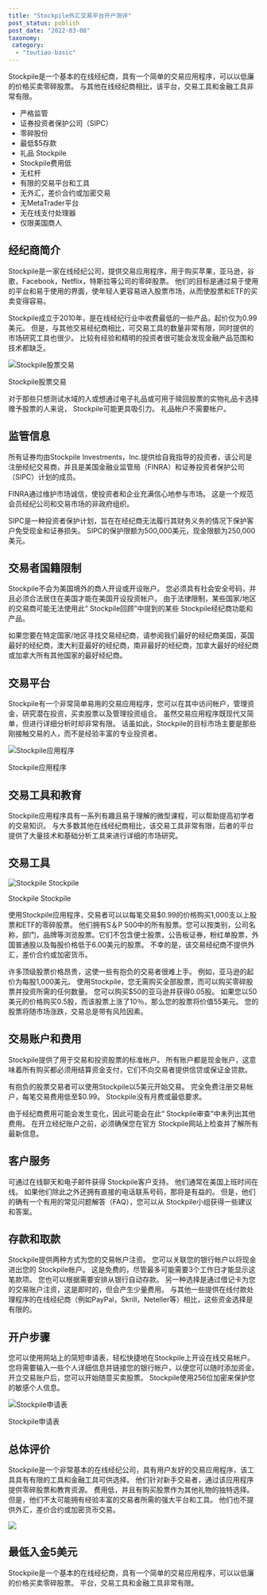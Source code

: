 ```yaml
---
title: "Stockpile外汇交易平台开户测评"
post_status: publish
post_date: "2022-03-08"
taxonomy:
 category: 
  - "toutiao-basic"
---
```


Stockpile是一个基本的在线经纪商，具有一个简单的交易应用程序，可以以低廉的价格买卖零碎股票。 与其他在线经纪商相比，该平台，交易工具和金融工具非常有限。
- 严格监管
- 证券投资者保护公司（SIPC）
- 零碎股份
- 最低$5存款
- 礼品 Stockpile
- Stockpile费用低
- 无杠杆
- 有限的交易平台和工具
- 无外汇，差价合约或加密交易
- 无MetaTrader平台
- 无在线支付处理器
- 仅限美国商人


## 经纪商简介

Stockpile是一家在线经纪公司，提供交易应用程序，用于购买苹果，亚马逊，谷歌，Facebook，Netflix，特斯拉等公司的零碎股票。 他们的目标是通过易于使用的平台和易于使用的界面，使年轻人更容易进入股票市场，从而使股票和ETF的买卖变得容易。

Stockpile成立于2010年，是在线经纪行业中收费最低的一些产品，起价仅为0.99美元。 但是，与其他交易经纪商相比，可交易工具的数量非常有限，同时提供的市场研究工具也很少。 比较有经验和精明的投资者很可能会发现金融产品范围和技术都缺乏。

![ Stockpile股票交易](https://cdn.fendou.la/funstoutiao/2020/11/Stockpile-Stock-Trading-1024x955.png " Stockpile股票交易")

Stockpile股票交易

对于那些只想测试水域的人或想通过电子礼品或可用于赎回股票的实物礼品卡选择赠予股票的人来说， Stockpile可能更具吸引力。 礼品帐户不需要帐户。

## 监管信息

所有证券均由Stockpile Investments，Inc.提供给自我指导的投资者，该公司是注册经纪交易商，并且是美国金融业监管局（FINRA）和证券投资者保护公司（SIPC）计划的成员。

FINRA通过维护市场诚信，使投资者和企业充满信心地参与市场。 这是一个规范会员经纪公司和交易市场的非政府组织。

SIPC是一种投资者保护计划，旨在在经纪商无法履行其财务义务的情况下保护客户免受现金和证券损失。 SIPC的保护限额为500,000美元，现金限额为250,000美元。

## 交易者国籍限制

Stockpile不会为美国境外的商人开设或开设账户。 您必须具有社会安全号码，并且必须合法居住在美国才能在美国开设投资帐户。 由于法律限制，某些国家/地区的交易商可能无法使用此“ Stockpile回顾”中提到的某些 Stockpile经纪商功能和产品。

如果您要在特定国家/地区寻找交易经纪商，请参阅我们最好的经纪商美国，英国最好的经纪商，澳大利亚最好的经纪商，南非最好的经纪商，加拿大最好的经纪商或加拿大所有其他国家的最好经纪商。

## 交易平台

Stockpile有一个非常简单易用的交易应用程序，您可以在其中访问帐户，管理资金，研究潜在投资，买卖股票以及管理投资组合。 虽然交易应用程序既现代又简单，但进行详细分析时却非常有限。 话虽如此，Stockpile的目标市场主要是那些刚接触交易的人，而不是经验丰富的专业投资者。

![ Stockpile应用程序](https://cdn.fendou.la/funstoutiao/2020/11/Stockpile-App-554x1024.png " Stockpile应用程序")

Stockpile应用程序

## 交易工具和教育

Stockpile应用程序具有一系列有趣且易于理解的微型课程，可以帮助提高初学者的交易知识。 与大多数其他在线经纪商相比，该交易工具非常有限，后者的平台提供了大量技术和基础分析工具来进行详细的市场研究。

## 交易工具

![ Stockpile Stockpile](https://cdn.fendou.la/funstoutiao/2020/11/Stockpile-Stocks-1024x946.png " Stockpile Stockpile")

Stockpile Stockpile

使用Stockpile应用程序，交易者可以以每笔交易$0.99的价格购买1,000支以上股票和ETF的零碎股票。 他们拥有S＆P 500中的所有股票。您可以按类别，公司名称，部门，品牌等浏览股票。它们不包含便士股票，公告板证券，粉红单股票，外国普通股以及每股价格低于6.00美元的股票。 不幸的是，该交易经纪商不提供外汇，差价合约或加密货币。

许多顶级股票价格昂贵，这使一些有抱负的交易者很难上手。 例如，亚马逊的起价为每股1,000美元。 使用Stockpile，您无需购买全部股票，而可以购买零碎股票并投资所需的任何数量。 您可以购买$50的亚马逊并获得0.05股。 如果您以50美元的价格购买0.5股，而该股票上涨了10％，那么您的股票将价值55美元。 您的股票将随市场涨跌，交易总是带有风险因素。

## 交易账户和费用

Stockpile提供了用于交易和投资股票的标准帐户。 所有账户都是现金账户，这意味着所有购买都必须用结算资金支付，它们不向交易者提供信贷或保证金贷款。

有抱负的股票交易者可以使用Stockpile以5美元开始交易。 完全免费注册交易帐户，每笔交易费用低至$0.99。 Stockpile没有月费或最低要求。

由于经纪商费用可能会发生变化，因此可能会在此“ Stockpile审查”中未列出其他费用。 在开立经纪账户之前，必须确保您在官方 Stockpile网站上检查并了解所有最新信息。

## 客户服务

可通过在线聊天和电子邮件获得 Stockpile客户支持。 他们通常在美国上班时间在线。 如果他们除此之外还拥有直接的电话联系号码，那将是有益的。 但是，他们的确有一个有用的常见问题解答（FAQ），您可以从 Stockpile小组获得一些建议和答案。

## 存款和取款

Stockpile提供两种方式为您的交易帐户注资。 您可以关联您的银行帐户以将现金进出您的 Stockpile帐户。 这是免费的，尽管最多可能需要3个工作日才能显示这笔款项。 您也可以根据需要安排从银行自动存款。 另一种选择是通过借记卡为您的交易账户注资，这是即时的，但会产生少量费用。 与其他一些提供在线付款处理程序的在线经纪商（例如PayPal，Skrill，Neteller等）相比，这些资金选择是有限的。

## 开户步骤

您可以使用网站上的简短申请表，轻松快捷地在Stockpile上开设在线交易帐户。 您将需要输入一些个人详细信息并链接您的银行帐户，以便您可以随时添加资金。 开立交易账户后，您可以开始随意买卖股票。 Stockpile使用256位加密来保护您的敏感个人信息。

![ Stockpile申请表](https://cdn.fendou.la/funstoutiao/2020/11/Stockpile-Application-Form-1024x916.png " Stockpile申请表")

Stockpile申请表

## 总体评价

Stockpile是一个非常基本的在线经纪公司，具有用户友好的交易应用程序，该工具具有有限的工具和金融工具可供选择。 他们针对新手交易者，通过该应用程序提供零碎股票和教育资源。 费用低，并且有购买股票作为其他礼物的独特选择。 但是，他们不太可能拥有经验丰富的交易者所需的强大平台和工具。 他们也不提供外汇，差价合约或加密货币交易。

![](https://cdn.fendou.la/funstoutiao/2020/11/Stockpile-Logo.png)

## 最低入金5美元

Stockpile是一个基本的在线经纪商，具有一个简单的交易应用程序，可以以低廉的价格买卖零碎股票。 平台，交易工具和金融工具非常有限。
